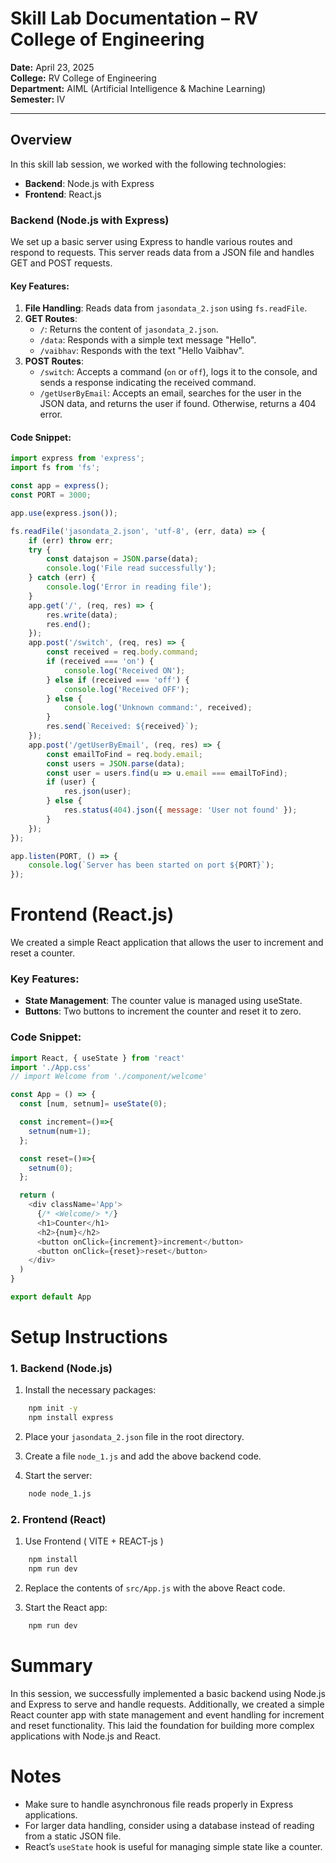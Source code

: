 # Skill Lab Documentation – RV College of Engineering

**Date:** April 23, 2025  
**College:** RV College of Engineering  
**Department:** AIML (Artificial Intelligence & Machine Learning)  
**Semester:** IV  

---
## Overview

In this skill lab session, we worked with the following technologies:

- **Backend**: Node.js with Express
- **Frontend**: React.js

### Backend (Node.js with Express)
We set up a basic server using Express to handle various routes and respond to requests. This server reads data from a JSON file and handles GET and POST requests.

#### Key Features:
1. **File Handling**: Reads data from `jasondata_2.json` using `fs.readFile`.
2. **GET Routes**:
    - `/`: Returns the content of `jasondata_2.json`.
    - `/data`: Responds with a simple text message "Hello".
    - `/vaibhav`: Responds with the text "Hello Vaibhav".
3. **POST Routes**:
    - `/switch`: Accepts a command (`on` or `off`), logs it to the console, and sends a response indicating the received command.
    - `/getUserByEmail`: Accepts an email, searches for the user in the JSON data, and returns the user if found. Otherwise, returns a 404 error.

#### Code Snippet:
```javascript
import express from 'express';
import fs from 'fs';

const app = express();
const PORT = 3000;

app.use(express.json());

fs.readFile('jasondata_2.json', 'utf-8', (err, data) => {
    if (err) throw err;
    try {
        const datajson = JSON.parse(data);
        console.log('File read successfully');
    } catch (err) {
        console.log('Error in reading file');
    }
    app.get('/', (req, res) => {
        res.write(data);
        res.end();
    });
    app.post('/switch', (req, res) => {
        const received = req.body.command;
        if (received === 'on') {
            console.log('Received ON');
        } else if (received === 'off') {
            console.log('Received OFF');
        } else {
            console.log('Unknown command:', received);
        }
        res.send(`Received: ${received}`);
    });
    app.post('/getUserByEmail', (req, res) => {
        const emailToFind = req.body.email;
        const users = JSON.parse(data);
        const user = users.find(u => u.email === emailToFind);
        if (user) {
            res.json(user);
        } else {
            res.status(404).json({ message: 'User not found' });
        }
    });
});

app.listen(PORT, () => {
    console.log(`Server has been started on port ${PORT}`);
});
```

# Frontend (React.js)
We created a simple React application that allows the user to increment and reset a counter.

### Key Features:
- **State Management**: The counter value is managed using useState.
- **Buttons**: Two buttons to increment the counter and reset it to zero.

### Code Snippet:
```javascript
import React, { useState } from 'react'
import './App.css'
// import Welcome from './component/welcome'

const App = () => {
  const [num, setnum]= useState(0);

  const increment=()=>{
    setnum(num+1);
  };

  const reset=()=>{
    setnum(0);
  };

  return (
    <div className='App'>
      {/* <Welcome/> */}
      <h1>Counter</h1>
      <h2>{num}</h2>
      <button onClick={increment}>increment</button>
      <button onClick={reset}>reset</button>
    </div>
  )
}

export default App
```
# Setup Instructions

### 1. **Backend (Node.js)**

1. Install the necessary packages:
```bash
    npm init -y
    npm install express
```

2. Place your `jasondata_2.json` file in the root directory.

3. Create a file `node_1.js` and add the above backend code.

4. Start the server:
```bash
    node node_1.js
```

### 2. **Frontend (React)**

1. Use Frontend ( VITE + REACT-js )
```bash
    npm install
    npm run dev
```

2. Replace the contents of `src/App.js` with the above React code.

3. Start the React app:
```bash
    npm run dev
```

# Summary

In this session, we successfully implemented a basic backend using Node.js and Express to serve and handle requests. Additionally, we created a simple React counter app with state management and event handling for increment and reset functionality. This laid the foundation for building more complex applications with Node.js and React.

# Notes

- Make sure to handle asynchronous file reads properly in Express applications.
- For larger data handling, consider using a database instead of reading from a static JSON file.
- React’s `useState` hook is useful for managing simple state like a counter.



